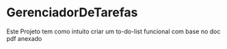 # GerenciadorDeTarefas
Este Projeto tem como intuito criar um to-do-list funcional com base no doc pdf anexado
